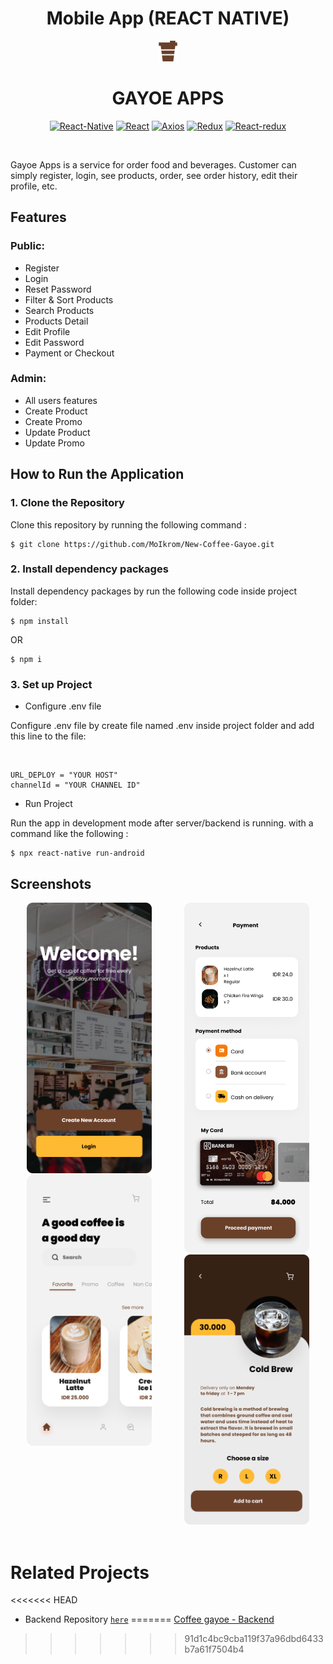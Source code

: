 <H1 align="center">Mobile App (REACT NATIVE)</H1>

<div align="center">
  <img src="src/assets/logo.png">
  <h1> GAYOE APPS</h1>

[![React-Native](https://img.shields.io/badge/REACTNATIVE-V0.69.1-%23d90c76cc?style=for-the-badge&logo=appveyor)](https://www.npmjs.com/package/react-native)
[![React](https://img.shields.io/badge/REACT-V18.0.0-%23d90c76cc?style=for-the-badge&logo=appveyor)](https://www.npmjs.com/package/react)
[![Axios](https://img.shields.io/badge/AXIOS-V0.27.2-%23d90c76cc?style=for-the-badge&logo=appveyor)](https://www.npmjs.com/package/axios)
[![Redux](https://img.shields.io/badge/REDUX-V4.2.0-%23d90c76cc?style=for-the-badge&logo=appveyor)](https://www.npmjs.com/package/redux)
[![React-redux](https://img.shields.io/badge/REACTREDUX-V8.0.2-%23d90c76cc?style=for-the-badge&logo=appveyor)](https://www.npmjs.com/package/react-redux)

<br/>

</div>

Gayoe Apps is a service for order food and beverages. Customer can simply register, login, see products, order, see order history, edit their profile, etc.

## Features

### Public:

- Register
- Login
- Reset Password
- Filter & Sort Products
- Search Products
- Products Detail
- Edit Profile
- Edit Password
- Payment or Checkout

### Admin:

- All users features
- Create Product
- Create Promo
- Update Product
- Update Promo

## How to Run the Application

### 1. Clone the Repository

Clone this repository by running the following command :

```
$ git clone https://github.com/MoIkrom/New-Coffee-Gayoe.git
```

### 2. Install dependency packages

Install dependency packages by run the following code inside project folder:

```
$ npm install
```

OR

```
$ npm i
```

### 3. Set up Project

- Configure .env file

Configure .env file by create file named .env inside project folder and add this line to the file:

<br/>

```
URL_DEPLOY = "YOUR HOST"
channelId = "YOUR CHANNEL ID"
```

- Run Project

Run the app in development mode after server/backend is running. with a command like the following :

```
$ npx react-native run-android
```

## Screenshots

<div style="display:flex" align="center">
<div>
<img width="200" src="src/assets/mobileApps/login.png" alt="login screen">
<img width="200" src="src/assets/mobileApps/homePage.png" alt="homePage screen">
</div>
<div>
<img width="200" src="src/assets/mobileApps/Payment.png" alt="Payment">
<img width="200" src="src/assets/mobileApps/productdetails.png" alt="productdetails">
</div>
</div>

<br/>

# Related Projects

<<<<<<< HEAD
- Backend Repository [`here`](https://github.com/MoIkrom/Coffee-Gayoe)
=======
[Coffee gayoe - Backend](https://github.com/MoIkrom/Coffee-Gayoe)
>>>>>>> 91d1c4bc9cba119f37a96dbd6433b7a61f7504b4
